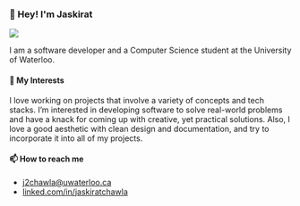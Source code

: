 ### 👋 Hey! I'm Jaskirat
<!--
**jsy10101/jsy10101** is a ✨ _special_ ✨ repository because its `README.md` (this file) appears on your GitHub profile.

Here are some ideas to get you started:

- 🔭 I’m currently working on ...
- 🌱 I’m currently learning ...
- 👯 I’m looking to collaborate on ...
- 🤔 I’m looking for help with ...
- 💬 Ask me about ...
- 📫 How to reach me: ...
- 😄 Pronouns: ...
- ⚡ Fun fact: ...
-->

![](https://komarev.com/ghpvc/?username=jsy10101)

I am a software developer and a Computer Science student at the University of Waterloo.

#### 👀 My Interests

I love working on projects that involve a variety of concepts and tech stacks. I’m interested in developing software to solve real-world problems and have a knack for coming up with creative, yet practical solutions. Also, I love a good aesthetic with clean design and documentation, and try to incorporate it into all of my projects.

#### 📫 How to reach me
- [j2chawla@uwaterloo.ca](mailto:j2chawla@uwaterloo.ca)
- [linked.com/in/jaskiratchawla](https://www.linkedin.com/in/jaskiratchawla)
